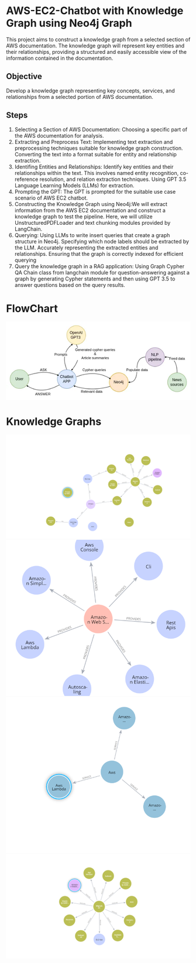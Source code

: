 # AWS-EC2-Chatbot with Knowledge Graph using Neo4j Graph
This project aims to construct a knowledge graph from a selected section of AWS documentation. The knowledge graph will represent key entities and their relationships, providing a structured and easily accessible view of the information contained in the documentation.

## Objective
Develop a knowledge graph representing key concepts, services, and relationships from a selected
portion of AWS documentation.

## Steps
1. Selecting a Section of AWS Documentation: Choosing a specific part of the AWS documentation for analysis.
2. Extracting and Preprocess Text: Implementing text extraction and preprocessing techniques suitable for knowledge graph construction. Converting the text into a format suitable for entity and relationship extraction.
3. Identifing Entities and Relationships: Identify key entities and their relationships within the text. This involves named entity recognition, co-reference resolution, and relation extraction techniques. Using GPT 3.5 Language Learning Models (LLMs) for extraction.
4. Prompting the GPT: The GPT is prompted for the suitable use case scenario of AWS EC2 chatbot.
5.  Constructing the Knowledge Graph using Neo4j:We will extract information from the AWS EC2 documentation and construct a knowledge graph to test the pipeline. Here, we will utilize UnstructuredPDFLoader and text chunking modules provided by LangChain.
6.  Querying: Using LLMs to write insert queries that create a graph structure in Neo4j. Specifying which node labels should be extracted by the LLM. Accurately representing the extracted entities and relationships. Ensuring that the graph is correctly indexed for efficient querying
7.  Query the knowledge graph in a RAG application: Using Graph Cypher QA Chain class from langchain module for question-answering against a graph by generating Cypher statements and then using GPT 3.5 to answer questions based on the query results.

# FlowChart

![alt text](https://github.com/kushjaggi/AWS-EC2-Chatbot-KG/blob/main/Flowchart/1_qC53DXQRyTYJVyKeHZ1rbA.webp)

# Knowledge Graphs

![alt text](https://github.com/kushjaggi/AWS-EC2-Chatbot-KG/blob/main/Knowledge%20Graph/visualisation%20(7).png)
![alt text](https://github.com/kushjaggi/AWS-EC2-Chatbot-KG/blob/main/Knowledge%20Graph/visualisation%20(4).png)
![alt text](https://github.com/kushjaggi/AWS-EC2-Chatbot-KG/blob/main/Knowledge%20Graph/visualisation%20(3).png)
![alt text](https://github.com/kushjaggi/AWS-EC2-Chatbot-KG/blob/main/Knowledge%20Graph/visualisation.png)
